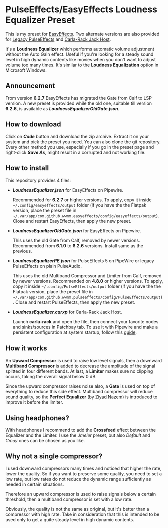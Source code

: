 # PulseEffects/EasyEffects Loudness Equalizer Preset

This is my preset for [EasyEffects](https://github.com/wwmm/easyeffects). Two alternate versions are also provided for [Legacy PulseEffects](https://github.com/wwmm/easyeffects/tree/pulseaudio-legacy) and [Carla-Rack Jack Host](https://kx.studio/Applications:Carla).

It's a **Loudness Equalizer** which performs automatic volume adjustment without the Auto Gain effect. Useful if you're looking for a steady sound level in high dynamic contents like movies when you don't want to adjust volume too many times. It's similar to the **Loudness Equalization** option in Microsoft Windows.

## Announcement

From version **6.2.7** EasyEffects has migrated the Gate from Calf to LSP version. A new preset is provided while the old one, suitable till version **6.2.6**, is available as ***LoudnessEqualizerOldGate.json***.

## How to download

Click on ***Code*** button and download the zip archive. Extract it on your system and pick the preset you need. You can also clone the git repository. Every other method you use, especially if you go in the preset page and right-click ***Save As***, might result in a corrupted and not working file.

## How to install

This repository provides 4 files:

- ***LoudnessEqualizer.json*** for EasyEffects on Pipewire.

  Recommended for **6.2.7** or higher versions. To apply, copy it inside `~/.config/easyeffects/output` folder (if you have the the Flatpak version, place the preset file in `~/.var/app/com.github.wwmm.easyeffects/config/easyeffects/output`). Close and restart EasyEffects, then apply the new preset.

- ***LoudnessEqualizerOldGate.json*** for EasyEffects on Pipewire.

  This uses the old Gate from Calf, removed by newer versions. Recommended from **6.1.0** to **6.2.6** versions. Install same as the previous.

- ***LoudnessEqualizerPE.json*** for PulseEffects 5 on PipeWire or legacy PulseEffects on plain PulseAudio.

  This uses the old Multiband Compressor and Limiter from Calf, removed by newer versions. Recommended on **4.8.0** or higher versions. To apply, copy it inside `~/.config/PulseEffects/output` folder (if you have the the Flatpak version, place the preset file in `~/.var/app/com.github.wwmm.pulseeffects/config/PulseEffects/output`). Close and restart PulseEffects, then apply the new preset.

- ***LoudnessEqualizer.carxp*** for Carla-Rack Jack Host.

  Launch **carla-rack** and open the file, then connect your favorite nodes and sinks/sources in Patchbay tab. To use it with Pipewire and make a persistent configuration at system startup, follow this [guide](https://wiki.archlinux.org/title/PipeWire#LADSPA,_LV2_and_VST_plugins).

## How it works

An **Upward Compressor** is used to raise low level signals, then a downward **Multiband Compressor** is added to decrease the amplitude of the signal splitted in four different bands. At last, a **Limiter** makes sure no clipping occurs, taking the overall signal below 0 dB.

Since the upward compressor raises noise also, a **Gate** is used on top of everything to reduce this side effect. Multiband compressor will reduce sound quality, so the **Perfect Equalizer** (by [Ziyad Nazem](https://www.ziyadnazem.com/post/956431457/the-perfect-eq-settings-unmasking-the-eq)) is introduced to improve it before the limiter.

## Using headphones?

With headphones I recommend to add the **Crossfeed** effect between the Equalizer and the Limiter. I use the _Jmeier_ preset, but also _Default_ and _Cmoy_ ones can be chosen as you like.

## Why not a single compressor?

I used downward compressors many times and noticed that higher the rate, lower the quality. So if you want to preserve some quality, you need to set a low rate, but low rates do not reduce the dynamic range sufficiently as needed in certain situations.

Therefore an upward compressor is used to raise signals below a certain threshold, then a multiband compressor is set with a low rate.

Obviously, the quality is not the same as original, but it's better than a compressor with high rate. Take in consideration that this is intended to be used only to get a quite steady level in high dynamic contents.
